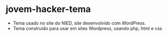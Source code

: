 # jovem-hacker-tema

- Tema usado no site do NIED, site desenvolvido com WordPress.
- Tema construído para usar em sites Wordpress, usando php, html e css
